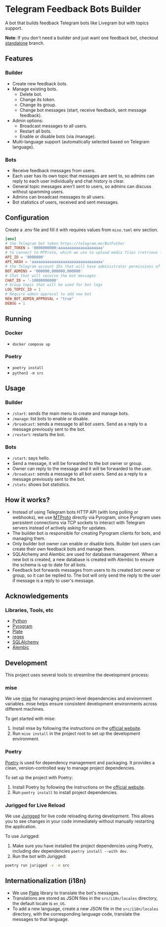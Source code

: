 # Telegram Feedback Bots Builder

A bot that builds feedback Telegram bots like Livegram but with topics support.

**Note**: If you don't need a builder and just want one feedback bot, checkout [standalone](https://github.com/yshalsager/telegram-feedback-bot/tree/standalone) branch.

## Features

### Builder

- Create new feedback bots.
- Manage existing bots.
    - Delete bot.
    - Change its token.
    - Change its group.
    - Change bot messages (start, receive feedback, sent message feedback).
- Admin options:
    - Broadcast messages to all users.
    - Restart all bots.
    - Enable or disable bots (via /manage).
- Multi-language support (automatically selected based on Telegram language).

### Bots

- Receive feedback messages from users.
- Each user has its own topic that messages are sent to, so admins can reply to each user individually and chat history
  is clear.
- General topic messages aren't sent to users, so admins can discuss without spamming users.
- Admins can broadcast messages to all users.
- Bot statistics of users, received and sent messages.

## Configuration

Create a .env file and fill it with requires values from `mise.toml` env section.

```toml
[env]
# the Telegram bot token https://telegram.me/BotFather
BOT_TOKEN = '0000000000:aaaaaaaaaaaaaaaaaaaa'
# to connect to MTProto, which we use to upload media files (retrieve from https://my.telegram.org)
API_ID = '0000000'
API_HASH = 'aaaaaaaaaaaaaaaaaaaaaaaaaaaaaaaa'
# the Telegram account IDs that will have administrator permissions of the bot
BOT_ADMINS = '000000,000000,000000'
# Chat that will receive the bot messages
CHAT_ID = '-10000000000'
# Group topic that will be used for bot logs
LOG_TOPIC_ID = 1
# Require admin approval to add new bot
NEW_BOT_ADMIN_APPROVAL = "true"
DEBUG = 1
```

## Running

### Docker

- `docker compose up`

### Poetry

- `poetry install`
- `python3 -m src`

## Usage

### Builder

- `/start`: sends the main menu to create and manage bots.
- `/manage`: list bots to enable or disable.
- `/broadcast`: sends a message to all bot users. Send as a reply to a message previously sent to the bot.
- `/restart`: restarts the bot.

### Bots

- `/start`: says hello.
- Send a message, it will be forwarded to the bot owner or group.
- Owner can reply to the message and it will be forwarded to the user.
- `/broadcast`: sends a message to all bot users. Send as a reply to a message previously sent to the bot.
- `/stats`: shows bot statistics.

## How it works?

- Instead of using Telegram bots HTTP API (with long polling or webhooks), we
  use [MTProto](https://core.telegram.org/mtproto) directly via Pyrogram, since Pyrogram uses persistent connections via
  TCP sockets to interact with Telegram servers instead of actively asking for updates.
- The builder bot is responsible for creating Pyrogram clients for bots, and managing them.
- Only builder bot owner can enable or disable bots. Builder bot users can create their own feedback bots and manage
  them.
- SQLAlchemy and Alembic are used for database management. When a new bot is created, a new database is created with
  Alembic to ensure the schema is up to date for all bots.
- Feedback bot forwards messages from users to its created bot owner or group, so it can be replied to. The bot will
  only send the reply to the user if message is a reply to user's message.

## Acknowledgements

### Libraries, Tools, etc

- [Python](https://www.python.org/)
- [Pyrogram](https://github.com/Mayuri-Chan/pyrofork)
- [Plate](https://github.com/delivrance/plate)
- [regex](https://github.com/mrabarnett/mrab-regex)
- [SQLAlchemy](https://www.sqlalchemy.org/)
- [Alembic](https://alembic.sqlalchemy.org/)

## Development

This project uses several tools to streamline the development process:

### mise

We use [mise](https://mise.jdx.dev/) for managing project-level dependencies and environment variables. mise helps
ensure consistent development environments across different machines.

To get started with mise:

1. Install mise by following the instructions on the [official website](https://mise.jdx.dev/).
2. Run `mise install` in the project root to set up the development environment.

### Poetry

[Poetry](https://python-poetry.org/) is used for dependency management and packaging. It provides a clean,
version-controlled way to manage project dependencies.

To set up the project with Poetry:

1. Install Poetry by following the instructions on the [official website](https://python-poetry.org/docs/#installation).
2. Run `poetry install` to install project dependencies.

### Jurigged for Live Reload

We use [Jurigged](https://github.com/breuleux/jurigged) for live code reloading during development. This allows you to
see changes in your code immediately without manually restarting the application.

To use Jurigged:

1. Make sure you have installed the project dependencies using Poetry, including dev
   dependencies `poetry install --with dev`.
2. Run the bot with Jurigged:

```bash
poetry run jurigged -v -m src
```

## Internationalization (i18n)

- We use [Plate](https://github.com/delivrance/plate) library to translate the bot's messages.
- Translations are stored as JSON files in the `src/i18n/locales` directory, the default locale is `en_US`.
- To add a new language, create a new JSON file in the `src/i18n/locales` directory, with the corresponding language
  code,
  translate the messages to that language.
